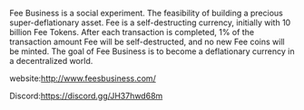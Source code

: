 
<!--
**Feebusiness/FeeBusiness** is a ✨ _special_ ✨ repository because its `README.md` (this file) appears on your GitHub profile.

Here are some ideas to get you started:

- 🔭 I’m currently working on ...
- 🌱 I’m currently learning ...
- 👯 I’m looking to collaborate on ...
- 🤔 I’m looking for help with ...
- 💬 Ask me about ...
- 📫 How to reach me: ...
- 😄 Pronouns: ...
- ⚡ Fun fact: ...
-->
Fee Business is a social experiment. The feasibility of building a precious super-deflationary asset. Fee is a self-destructing currency, initially with 10 billion Fee Tokens. After each transaction is completed, 1% of the transaction amount Fee will be self-destructed, and no new Fee coins will be minted. The goal of Fee Business is to become a deflationary currency in a decentralized world.


website:http://www.feesbusiness.com/

Discord:https://discord.gg/JH37hwd68m
